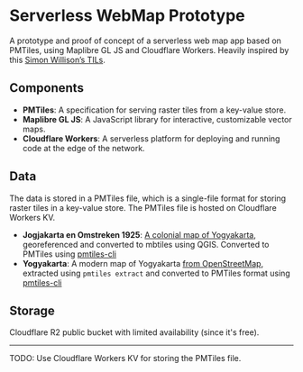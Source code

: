 # Serverless WebMap Prototype

A prototype and proof of concept of a serverless web map app based on PMTiles, using Maplibre GL JS and Cloudflare Workers.
Heavily inspired by this [Simon Willison’s TILs](https://github.com/simonw/til/blob/main/gis/pmtiles.md).

## Components

- **PMTiles**: A specification for serving raster tiles from a key-value store.
- **Maplibre GL JS**: A JavaScript library for interactive, customizable vector maps.
- **Cloudflare Workers**: A serverless platform for deploying and running code at the edge of the network.

## Data

The data is stored in a PMTiles file, which is a single-file format for storing raster tiles in a key-value store. The PMTiles file is hosted on Cloudflare Workers KV.

- **Jogjakarta en Omstreken 1925**: [A colonial map of Yogyakarta](https://nla.gov.au/nla.obj-649375951/view), georeferenced and converted to mbtiles using QGIS. Converted to PMTiles using [pmtiles-cli](https://docs.protomaps.com/pmtiles/create#mbtiles)
- **Yogyakarta**: A modern map of Yogyakarta [from OpenStreetMap](https://www.openstreetmap.org/#map=13/-7.7954/110.3691), extracted using `pmtiles extract` and converted to PMTiles format using [pmtiles-cli](https://docs.protomaps.com/guide/getting-started#_3-extract-any-area)

## Storage

Cloudflare R2 public bucket with limited availability (since it's free).

---

TODO: Use Cloudflare Workers KV for storing the PMTiles file.
